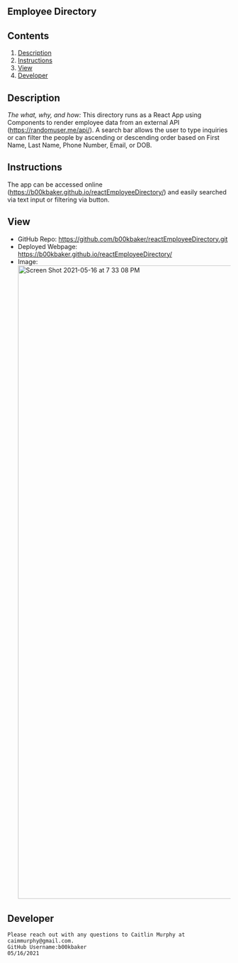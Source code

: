 ## Employee Directory

  ## Contents
 1. [Description](#Description)
 2. [Instructions](#Instructions)
 3. [View](#View)
 4. [Developer](#Developer)
 
  
  ## Description 
  
  *The what, why, and how:* 
   This directory runs as a React App using Components to render employee data from an external API (https://randomuser.me/api/). A search bar allows the user to type inquiries or can filter the people by ascending or descending order based on First Name, Last Name, Phone Number, Email, or DOB.

  
  ## Instructions
   The app can be accessed online (https://b00kbaker.github.io/reactEmployeeDirectory/) and easily searched via text input or filtering via button.

  ## View
  * GitHub Repo: https://github.com/b00kbaker/reactEmployeeDirectory.git
  * Deployed Webpage: https://b00kbaker.github.io/reactEmployeeDirectory/
  * Image: <img width="1428" alt="Screen Shot 2021-05-16 at 7 33 08 PM" src="https://user-images.githubusercontent.com/72171646/118421108-a1674900-b67d-11eb-8985-76d523cd14ed.png">

  
  
  ## Developer
    Please reach out with any questions to Caitlin Murphy at caimmurphy@gmail.com.
    GitHub Username:b00kbaker
    05/16/2021
